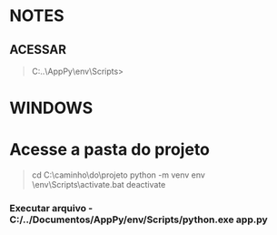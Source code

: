 # NOTES

## ACESSAR

 > C:\..\AppPy\env\Scripts>

# WINDOWS

# Acesse a pasta do projeto

> cd C:\caminho\do\projeto
> python -m venv env
> \env\Scripts\activate.bat
> deactivate

### Executar arquivo -  C:/../Documentos/AppPy/env/Scripts/python.exe app.py